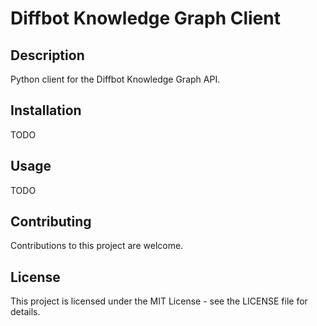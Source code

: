 Diffbot Knowledge Graph Client
=============

Description
-----------
Python client for the Diffbot Knowledge Graph API.

Installation
------------
TODO

Usage
-----
TODO

Contributing
------------
Contributions to this project are welcome.

License
-------
This project is licensed under the MIT License - see the LICENSE file for details.
